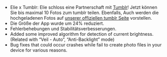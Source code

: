 - Elie x Tumblr: Elie schloss eine Partnerschaft mit [Tumblr](//tumblr.com)! Jetzt können Sie bis maximal 10 Fotos zum tumblr teilen. Ebenfalls, Auch werden die hochgeladenen Fotos auf [unserer offiziellen tumblr Seite](//tumblr.com/app/elie) vorstellen.
- Die Größe der App wurde um 24% reduziert.
- Fehlerbehebungen und Stabilitätsverbesserungen.
- Added some improved algorithm for detection of current brightness. (Related with “Veil - Auto”, “Anti-Backlight” mode)
- Bug fixes that could occur crashes while fail to create photo files in your device for various reasons.